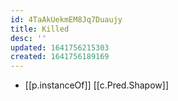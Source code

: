 ```yaml
---
id: 4TaAkUekmEM8Jq7Duaujy
title: Killed
desc: ''
updated: 1641756215303
created: 1641756189169
---
```



- [[p.instanceOf]] [[c.Pred.Shapow]]
